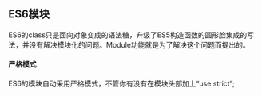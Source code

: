 ## ES6模块
ES6的class只是面向对象变成的语法糖，升级了ES5构造函数的圆形脸集成的写法，并没有解决模块化的问题。Module功能就是为了解决这个问题而提出的。

#### 严格模式
ES6的模块自动采用严格模式，不管你有没有在模块头部加上“use strict”;